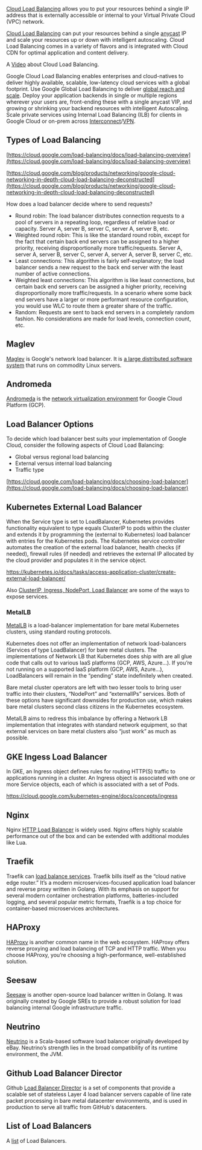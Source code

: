 

[Cloud Load Balancing](https://cloud.google.com/load-balancing) allows you to put your resources behind a single IP address that is externally accessible or internal to your Virtual Private Cloud (VPC) network.

[Cloud Load Balancing](https://cloud.google.com/load-balancing/docs) can put your resources behind a single [anycast](https://en.wikipedia.org/wiki/Anycast) IP and scale your resources up or down with intelligent autoscaling. Cloud Load Balancing comes in a variety of flavors and is integrated with Cloud CDN for optimal application and content delivery.


A [Video](https://www.youtube.com/watch?v=D4XZkCJyqis) about Cloud Load Balancing.


Google Cloud Load Balancing enables enterprises and cloud-natives to deliver highly available, scalable, low-latency cloud services with a global footprint. Use Google Global Load Balancing to deliver [global reach and scale](https://www.youtube.com/watch?v=J5HJ1y6PeyE). Deploy your application backends in single or multiple regions wherever your users are, front-ending these with a single anycast VIP, and growing or shrinking your backend resources with intelligent Autoscaling. Scale private services using Internal Load Balancing (ILB) for clients in Google Cloud or on-prem across [Interconnect](Interconnect)/[VPN](VPN). 



## Types of Load Balancing

[https://cloud.google.com/load-balancing/docs/load-balancing-overview](https://cloud.google.com/load-balancing/docs/load-balancing-overview)

[https://cloud.google.com/blog/products/networking/google-cloud-networking-in-depth-cloud-load-balancing-deconstructed](https://cloud.google.com/blog/products/networking/google-cloud-networking-in-depth-cloud-load-balancing-deconstructed)

How does a load balancer decide where to send requests?

* Round robin: The load balancer distributes connection requests to a pool of servers in a repeating loop, regardless of relative load or capacity. Server A, server B, server C, server A, server B, etc. 
* Weighted round robin: This is like the standard round robin, except for the fact that certain back end servers can be assigned to a higher priority, receiving disproportionally more traffic/requests. Server A, server A, server B, server C, server A, server A, server B, server C, etc. 
* Least connections: This algorithm is fairly self-explanatory; the load balancer sends a new request to the back end server with the least number of active connections. 
* Weighted least connections: This algorithm is like least connections, but certain back end servers can be assigned a higher priority, receiving disproportionally more traffic/requests. In a scenario where some back end servers have a larger or more performant resource configuration, you would use WLC to route them a greater share of the traffic.
* Random: Requests are sent to back end servers in a completely random fashion. No considerations are made for load levels, connection count, etc. 

## Maglev

[Maglev](https://research.google/pubs/pub44824/) is Google's network load balancer. It is [a large distributed software system](https://research.google/pubs/pub44824/) that runs on commodity Linux servers.



## Andromeda

[Andromeda](https://cloud.google.com/blog/products/gcp/enter-andromeda-zone-google-cloud-platforms-latest-networking-stack) is the [network virtualization environment](https://www.usenix.org/system/files/conference/nsdi18/nsdi18-dalton.pdf) for Google Cloud Platform (GCP). 



## Load Balancer Options

To decide which load balancer best suits your implementation of Google Cloud, consider the following aspects of Cloud Load Balancing:

*   Global versus regional load balancing
*   External versus internal load balancing
*   Traffic type

[https://cloud.google.com/load-balancing/docs/choosing-load-balancer](https://cloud.google.com/load-balancing/docs/choosing-load-balancer)

## Kubernetes External Load Balancer

When the Service type is set to LoadBalancer, Kubernetes provides functionality equivalent to type equals ClusterIP to pods within the cluster and extends it by programming the (external to Kubernetes) load balancer with entries for the Kubernetes pods. The Kubernetes service controller automates the creation of the external load balancer, health checks (if needed), firewall rules (if needed) and retrieves the external IP allocated by the cloud provider and populates it in the service object.

https://kubernetes.io/docs/tasks/access-application-cluster/create-external-load-balancer/

Also [ClusterIP, Ingress, NodePort, Load Balancer](ClusterIP,-Ingress,-NodePort,-Load-Balancer) are some of the ways to expose services.



### MetalLB

[MetalLB](https://metallb.universe.tf/) is a load-balancer implementation for bare metal Kubernetes clusters, using standard routing protocols.


Kubernetes does not offer an implementation of network load-balancers (Services of type LoadBalancer) for bare metal clusters. The implementations of Network LB that Kubernetes does ship with are all glue code that calls out to various IaaS platforms (GCP, AWS, Azure…). If you’re not running on a supported IaaS platform (GCP, AWS, Azure…), LoadBalancers will remain in the “pending” state indefinitely when created.

Bare metal cluster operators are left with two lesser tools to bring user traffic into their clusters, “NodePort” and “externalIPs” services. Both of these options have significant downsides for production use, which makes bare metal clusters second class citizens in the Kubernetes ecosystem.

MetalLB aims to redress this imbalance by offering a Network LB implementation that integrates with standard network equipment, so that external services on bare metal clusters also “just work” as much as possible.


## GKE Ingess Load Balancer

In GKE, an Ingress object defines rules for routing HTTP(S) traffic to applications running in a cluster. An Ingress object is associated with one or more Service objects, each of which is associated with a set of Pods. 

https://cloud.google.com/kubernetes-engine/docs/concepts/ingress

## Nginx

Nginx [HTTP Load Balancer](https://docs.nginx.com/nginx/admin-guide/load-balancer/http-load-balancer/) is widely used.
Nginx offers highly scalable performance out of the box and can be extended with additional modules like Lua. 

## Traefik

Traefik can [load balance services](https://doc.traefik.io/traefik/routing/services/).
Traefik bills itself as the “cloud native edge router.” It’s a modern microservices-focused application load balancer and reverse proxy written in Golang. With its emphasis on support for several modern container orchestration platforms, batteries-included logging, and several popular metric formats, Traefik is a top choice for container-based microservices architectures.


## HAProxy


[HAProxy](https://github.com/haproxy/) is another common name in the web ecosystem. HAProxy offers reverse proxying and load balancing of TCP and HTTP traffic. When you choose HAProxy, you’re choosing a high-performance, well-established solution.

## Seesaw


[Seesaw](https://github.com/google/seesaw) is another open-source load balancer written in Golang. It was originally created by Google SREs to provide a robust solution for load balancing internal Google infrastructure traffic. 

## Neutrino

[Neutrino](https://github.com/eBay/Neutrino) is a Scala-based software load balancer originally developed by eBay. Neutrino’s strength lies in the broad compatibility of its runtime environment, the JVM.

## Github Load Balancer Director

Github [Load Balancer Director](https://github.com/github/glb-director)  is a set of components that provide a scalable set of stateless Layer 4 load balancer servers capable of line rate packet processing in bare metal datacenter environments, and is used in production to serve all traffic from GitHub's datacenters.



## List of Load Balancers

A [list](https://github.com/cristaloleg/awesome-load-balancing) of Load Balancers.

